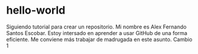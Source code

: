 # hello-world
Siguiendo tutorial para crear un repositorio.
Mi nombre es Alex Fernando Santos Escobar. Estoy intersado en aprender a usar GitHub de una forma eficiente. Me conviene más trabajar de madrugada en este asunto.
Cambio 1
